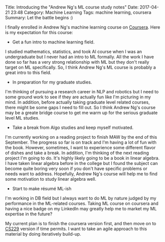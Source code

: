 Title: Introducing the "Andrew Ng's ML course study notes"
Date: 2017-04-21 23:48
Category: Machine Learning
Tags: machine learning, coursera
Summary: Let the battle begins :)

I finally enrolled in Andrew Ng's machine learning course on 
[Coursera](https://www.coursera.org/learn/machine-learning/home/welcome). Here is 
my expectation for this course:

- Get a fun intro to machine learning field. 

I studied mathematics, statistics, and took AI course when I was an undergraduate
but I never had an intro to ML formally. All the work I have done so far has
a very strong relationship with ML but they don't really target on ML specifically.
So, I think Andrew Ng's ML course is probably a great intro to this field.

- In preparation for my graduate studies.

I'm thinking of pursuing a research career in NLP and robotics but I need to some
ground work to see if they are actually fun like I'm picturing in my mind. In addition,
before actually taking graduate level related courses, there might be some gaps I
need to fill out. So I think Andrew Ng's course may be a greate bridge course
to get me warm up for the serious graduate level ML studies.

- Take a break from Algo studies and keep myself motivated.

I'm currently working on a reading project to finish MAW by the end of this September.
The progress so far is on track and I'm having a lot of fun with the book. However,
sometimes, I want to experience some different flavor of dishes and take a break. In 
addition, I'm thinking of the next reading project I'm going to do. It's highly likely
going to be a book in linear algebra. I have taken linear algebra before in the college
but I found the subject can become quite boring very soon if you don't have specific
problems or needs want to address. Hopefully, Andrew Ng's course will help me to
find some motivation to study linear algebra well.

- Start to make résumé ML-ish

I'm working in DB field but I always want to do ML by nature judged by my performance
in the ML-related courses. Taking ML course on coursera and having a nice badge on
my LinkedIn may greatly help me to market my ML expertise in the future?

My current plan is to finish the coursera version first, and then move on to 
[CS229](http://cs229.stanford.edu/materials.html) version if time permits. 
I want to take an agile approach to this material by doing iteratively build-up.